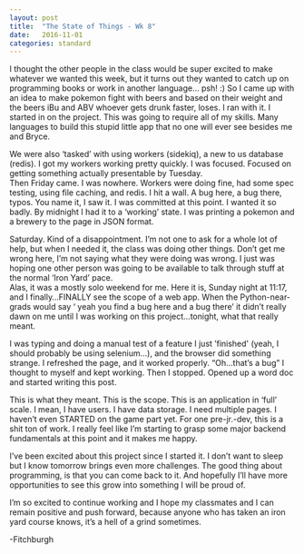 ```yaml
---
layout: post
title:  "The State of Things - Wk 8"
date:   2016-11-01
categories: standard
---
```

I thought the other people in the class would be super excited to make whatever we wanted this week, but it turns out they wanted to catch up on programming books or work in another language… psh! :)
So I came up with an idea to make pokemon fight with beers and based on their weight and the beers iBu and ABV whoever gets drunk faster, loses.  I ran with it.
I started in on the project.  This was going to require all of my skills. Many languages to build this stupid little app that no one will ever see besides me and Bryce.

We were also ‘tasked’ with using workers (sidekiq), a new to us database (redis).  I got my workers working pretty quickly.  I was focused.  Focused on getting something actually presentable by Tuesday.  
Then Friday came.  I was nowhere.  Workers were doing fine, had some spec testing, using file caching, and redis. I hit a wall.  A bug here, a bug there, typos. You name it, I saw it.  I was committed at this point.  I wanted it so badly.  By midnight I had it to a ‘working’ state.  I was printing a pokemon and a brewery to the page in JSON format.  

Saturday.  Kind of a disappointment.  I’m not one to ask for a whole lot of help, but when I needed it, the class was doing other things.  Don’t get me wrong here, I’m not saying what they were doing was wrong.  I just was hoping one other person was going to be available to talk through stuff at the normal ‘Iron Yard’ pace.  
Alas, it was a mostly solo weekend for me.
Here it is, Sunday night at 11:17, and I finally…FINALLY see the scope of a web app.  When the Python-near-grads would say ‘ yeah you find a bug here and a bug there’ it didn’t really dawn on me until I was working on this project…tonight, what that really meant.  

I was typing and doing a manual test of a feature I just ’finished' (yeah, I should probably be using selenium…), and the browser did something strange. I refreshed the page, and it worked properly.  “Oh…that’s a bug” I thought to myself and kept working.  Then I stopped. Opened up a word doc and started writing this post.  

This is what they meant.  This is the scope.  This is an application in ‘full’ scale.  I mean, I have users. I have data storage.  I need multiple pages.  I haven’t even STARTED on the game part yet. For one pre-jr.-dev, this is a shit ton of work.  I really feel like I’m starting to grasp some major backend fundamentals at this point and it makes me happy.  

I’ve been excited about this project since I started it.  I don’t want to sleep but I know tomorrow brings even more challenges.  The good thing about programming, is that you can come back to it.  And hopefully I’ll have more opportunities to see this grow into something I will be proud of.  

I’m so excited to continue working and I hope my classmates and I can remain positive and push forward, because anyone who has taken an iron yard course knows, it’s a hell of a grind sometimes.  

-Fitchburgh
